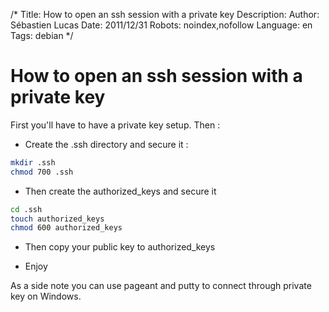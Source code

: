 /*
Title: How to open an ssh session with a private key
Description: 
Author: Sébastien Lucas
Date: 2011/12/31
Robots: noindex,nofollow
Language: en
Tags: debian
*/
# How to open an ssh session with a private key

First you'll have to have a private key setup. Then :

*	Create the .ssh directory and secure it :
```bash
mkdir .ssh
chmod 700 .ssh
```

*	Then create the authorized_keys and secure it
```bash
cd .ssh
touch authorized_keys
chmod 600 authorized_keys
```

*	Then copy your public key to authorized_keys

*	Enjoy

As a side note you can use pageant and putty to connect through private key on Windows. 


